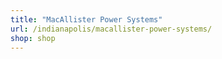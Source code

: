 ```yaml
---
title: "MacAllister Power Systems"
url: /indianapolis/macallister-power-systems/
shop: shop
---
```

